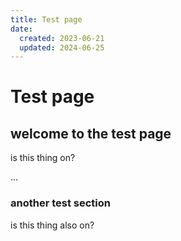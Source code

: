 ```yaml
---
title: Test page
date:
  created: 2023-06-21
  updated: 2024-06-25
---
```


# Test page

## welcome to the test page

is this thing on?

<!-- more -->

...

### another test section

is this thing also on?
